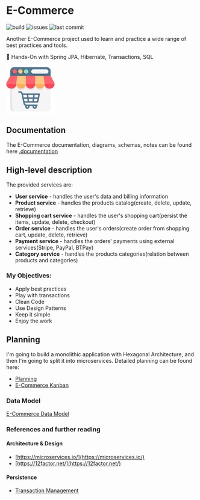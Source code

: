 # E-Commerce

![build](https://img.shields.io/github/workflow/status/dragomiralin/e-commerce/ECommerce%20CI?style=plastic)
![issues](https://img.shields.io/github/issues/dragomiralin/e-commerce)
![last commit](https://img.shields.io/github/last-commit/dragomiralin/e-commerce)

Another E-Commerce project used to learn and practice a wide range of best practices and tools.

:dancers: Hands-On with Spring JPA, Hibernate, Transactions, SQL

![shop](.documentation/img/online-shop.png)

## Documentation

The E-Commerce documentation, diagrams, schemas, notes can be found
here [.documentation](https://github.com/DragomirAlin/e-commerce/tree/main/.documentation)

## High-level description

The provided services are:

- **User service** - handles the user's data and billing information
- **Product service** - handles the products catalog(create, delete, update, retrieve)
- **Shopping cart service** - handles the user's shopping cart(persist the items, update, delete, checkout)
- **Order service** - handles the user's orders(create order from shopping cart, update, delete, retrieve)
- **Payment service** - handles the orders' payments using external services(Stripe, PayPal, BTPay)
- **Category service** - handles the products categories(relation between products and categories)

### My Objectives:
- Apply best practices
- Play with transactions
- Clean Code
- Use Design Patterns
- Keep it simple
- Enjoy the work

## Planning
I'm going to build a monolithic application with Hexagonal Architecture, and then I'm going to split it into
microservices.
Detailed planning can be found here:
- [Planning](./documentation/planning.md)
- [E-Commerce Kanban](https://github.com/DragomirAlin/spring-transactions/projects/1)


### Data Model
[E-Commerce Data Model](./documentation/dbdiagram.md)

### References and further reading
#### Architecture & Design
- [https://microservices.io/](https://microservices.io/)
- [https://12factor.net/](https://12factor.net/)

#### Persistence
- [Transaction Management](https://docs.spring.io/spring-framework/docs/4.2.x/spring-framework-reference/html/transaction.html#:~:text=The%20Spring%20Framework%20provides%20a,Java%20Data%20Objects%20(JDO).)



